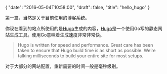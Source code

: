 {
  "date": "2016-05-04T10:58:00",
  "draft": false,
  "title": "hello_hugo"
}

第一篇，当然是关于目前使用的博客系统。

你现在看到的站点所使用的是[Hugo](http://gohugo.io)生成的内容，[Hugo](http://gohugo.io)是一个使用Go写的静态网站生成工具。使用Go意味着生成速度非常非常快。

> Hugo is written for speed and performance. Great care has been taken to ensure that Hugo build time is as short as possible. We’re talking milliseconds to build your entire site for most setups.

对于大部分的网站配置，重新需要的时间一般是毫秒级别。
